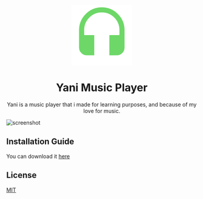 <p align=center><img src="resources/images/yani-logo.png"></p>

# <h1 align=center>Yani Music Player</h1>

<p align=center>Yani is a music player that i made for learning purposes, and because of my love for music.</p>


![screenshot](https://user-images.githubusercontent.com/104094613/211176213-41b5aff7-4f91-4beb-83c4-fe185a51037b.png)




## Installation Guide

You can download it [here](https://github.com/theresnoexit/Yani/releases/download/1.1/Yani.exe)

    
## License

[MIT](https://choosealicense.com/licenses/mit/)

